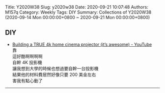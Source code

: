 Title: Y2020W38
Slug: y2020w38
Date: 2020-09-21 10:07:48
Authors: M157q
Category: Weekly
Tags: DIY
Summary: Collections of Y2020W38 (2020-09-14 Mon 00:00:00+0800 ~ 2020-09-21 Mon 00:00:00+0800)


## DIY  
- [Building a TRUE 4k home cinema projector (it’s awesome) - YouTube](https://www.youtube.com/watch?v=YfvTjQ9MCwY&feature=youtu.be)  
靠  
這好酷啊啊啊啊  
自幹 4K 投影機  
讓我想到大學的時候也想過要自幹一台投影機  
結果他的材料費居然好像只要 200 美金左右  
害我有點心動了  

---


